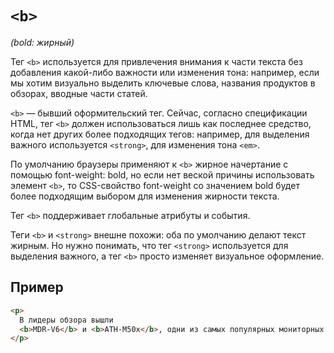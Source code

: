# `<b>`

_(bold: жирный)_

Тег `<b>` используется для привлечения внимания к части текста без добавления какой-либо важности или изменения тона: например, если мы хотим визуально выделить ключевые слова, названия продуктов в обзорах, вводные части статей.

`<b>` — бывший оформительский тег. Сейчас, согласно спецификации HTML, тег `<b>` должен использоваться лишь как последнее средство, когда нет других более подходящих тегов: например, для выделения важного используется `<strong>`, для изменения тона `<em>`.

По умолчанию браузеры применяют к `<b>` жирное начертание с помощью font-weight: bold, но если нет веской причины использовать элемент `<b>`, то CSS-свойство font-weight со значением bold будет более подходящим выбором для изменения жирности текста.

Тег `<b>` поддерживает глобальные атрибуты и события.

Теги `<b>` и `<strong>` внешне похожи: оба по умолчанию делают текст жирным. Но нужно понимать, что тег `<strong>` используется для выделения важного, а тег `<b>` просто изменяет визуальное оформление.

## Пример

```html
<p>
  В лидеры обзора вышли
  <b>MDR-V6</b> и <b>ATH-M50x</b>, одни из самых популярных мониторных наушников.
</p>
```
